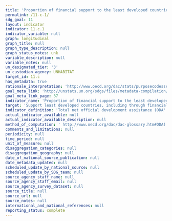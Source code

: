 ```yaml
---
title: 'Proportion of financial support to the least developed countries that is allocated to the construction and retrofitting of sustainable, resilient and resource-efficient buildings utilizing local materials'
permalink: /11-c-1/
sdg_goal: 11
layout: indicator
indicator: 11.c.1
indicator_variable: null
graph: longitudinal
graph_title: null
graph_type_description: null
graph_status_notes: unk
variable_description: null
variable_notes: null
un_designated_tier: '3'
un_custodian_agency: UNHABITAT
target_id: 11.c
has_metadata: true
rationale_interpretation: 'http://www.oecd.org/dac/stats/purposecodessectorclassification.htm) and urban development and management (code 43030) subsectors in the Least Developed Countries. Data expressed in UK dollars at the average annual exchange rate.'
goal_meta_link: 'http://unstats.un.org/sdgs/files/metadata-compilation/Metadata-Goal-11.pdf'
goal_meta_link_page: 37
indicator_name: 'Proportion of financial support to the least developed countries that is allocated to the construction and retrofitting of sustainable, resilient and resource-efficient buildings utilizing local materials'
target: 'Support least developed countries, including through financial and technical assistance, in building sustainable and resilient buildings utilizing local materials.'
indicator_definition: 'Total net official development assistance (ODA'
actual_indicator_available: null
actual_indicator_available_description: null
method_of_computation: ' http://www.oecd.org/dac/dac-glossary.htm#ODA) to the construction (purpose code 32310'
comments_and_limitations: null
periodicity: null
time_period: null
unit_of_measure: null
disaggregation_categories: null
disaggregation_geography: null
date_of_national_source_publication: null
date_metadata_updated: null
scheduled_update_by_national_source: null
scheduled_update_by_SDG_team: null
source_agency_staff_name: null
source_agency_staff_email: null
source_agency_survey_dataset: null
source_title: null
source_url: null
source_notes: null
international_and_national_references: null
reporting_status: complete
---
```

